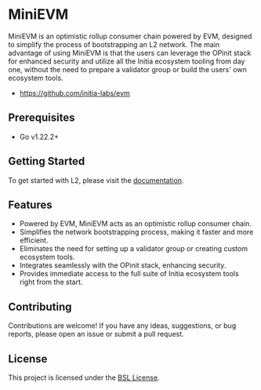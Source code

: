 # MiniEVM

MiniEVM is an optimistic rollup consumer chain powered by EVM, designed to simplify the process of bootstrapping an L2 network. The main advantage of using MiniEVM is that the users can leverage the OPinit stack for enhanced security and utilize all the Initia ecosystem tooling from day one, without the need to prepare a validator group or build the users' own ecosystem tools.
- https://github.com/initia-labs/evm

## Prerequisites

- Go v1.22.2+

## Getting Started

To get started with L2, please visit the [documentation](https://initia.gitbook.io/initia-docs-v2/).

## Features

- Powered by EVM, MiniEVM acts as an optimistic rollup consumer chain.
- Simplifies the network bootstrapping process, making it faster and more efficient.
- Eliminates the need for setting up a validator group or creating custom ecosystem tools.
- Integrates seamlessly with the OPinit stack, enhancing security.
- Provides immediate access to the full suite of Initia ecosystem tools right from the start.


## Contributing

Contributions are welcome! If you have any ideas, suggestions, or bug reports, please open an issue or submit a pull request.

## License

This project is licensed under the [BSL License](LICENSE).
